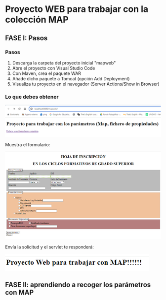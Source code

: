 # Proyecto WEB para trabajar con la colección MAP

## FASE I: Pasos

### Pasos
1. Descarga la carpeta del proyecto inicial "mapweb"
2. Abre el proyecto con Visual Studio Code
3. Con Maven, crea el paquete WAR
4. Añade dicho paquete a Tomcat (opción Add Deployment)
5. Visualiza tu proyecto en el navegador (Server Actions/Show in Browser)

### Lo que debes obtener

![alt text](image.png)

Muestra el formulario:

![alt text](image-1.png)

Envía la solicitud y el servlet te responderá:

![alt text](image-2.png)

## FASE II: aprendiendo a recoger los parámetros con MAP




